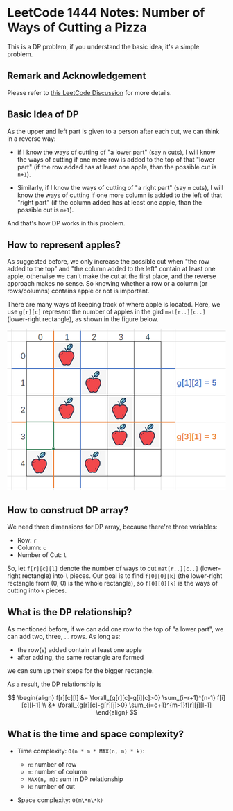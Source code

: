 # LeetCode 1444 Notes: Number of Ways of Cutting a Pizza

This is a DP problem, if you understand the basic idea, it's a simple problem.

## Remark and Acknowledgement

Please refer to [this LeetCode Discussion](<https://leetcode.com/problems/number-of-ways-of-cutting-a-pizza/discuss/623759/C%2B%2B-DP-cutting-(with-picture-explanation)>) for more details.

## Basic Idea of DP

As the upper and left part is given to a person after each cut, we can think in a reverse way:

- if I know the ways of cutting of "a lower part" (say `n` cuts), I will know the ways of cutting if one more row is added to the top of that "lower part" (if the row added has at least one apple, than the possible cut is `n+1`).

- Similarly, if I know the ways of cutting of "a right part" (say `m` cuts), I will know the ways of cutting if one more column is added to the left of that "right part" (if the column added has at least one apple, than the possible cut is `m+1`).

And that's how DP works in this problem.

## How to represent apples?

As suggested before, we only increase the possible cut when "the row added to the top" and "the column added to the left" contain at least one apple, otherwise we can't make the cut at the first place, and the reverse approach makes no sense. So knowing whether a row or a column (or rows/columns) contains apple or not is important.

There are many ways of keeping track of where apple is located. Here, we use `g[r][c]` represent the number of apples in the gird `mat[r..][c..]` (lower-right rectangle), as shown in the figure below.

![lower-right apple count](lower-right-apple-count.png)

## How to construct DP array?

We need three dimensions for DP array, because there're three variables:

- Row: `r`
- Column: `c`
- Number of Cut: `l`

So, let `f[r][c][l]` denote the number of ways to cut `mat[r..][c..]` (lower-right rectangle) into `l` pieces. Our goal is to find `f[0][0][k]` (the lower-right rectangle from (0, 0) is the whole rectangle), so `f[0][0][k]` is the ways of cutting into `k` pieces.

## What is the DP relationship?

As mentioned before, if we can add one row to the top of "a lower part", we can add two, three, ... rows. As long as:

- the row(s) added contain at least one apple
- after adding, the same rectangle are formed

we can sum up their steps for the bigger rectangle.

As a result, the DP relationship is

$$
\begin{align}
f[r][c][l] &= \forall_{g[r][c]-g[i][c]>0} \sum_{i=r+1}^{n-1} f[i][c][l-1] \\
&+ \forall_{g[r][c]-g[r][j]>0} \sum_{i=c+1}^{m-1}f[r][j][l-1]
\end{align}
$$

## What is the time and space complexity?

- Time complexity: `O(n * m * MAX(n, m) * k)`:

  - `n`: number of row
  - `m`: number of column
  - `MAX(n, m)`: sum in DP relationship
  - `k`: number of cut

- Space complexity: `O(m\*n\*k)`
